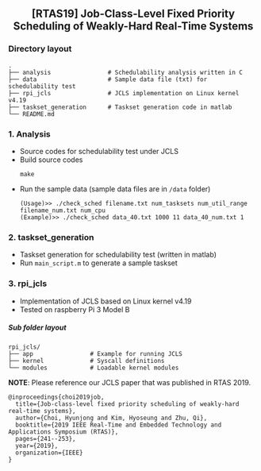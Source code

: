 <h2 align="center">[RTAS19] Job-Class-Level Fixed Priority Scheduling of Weakly-Hard Real-Time Systems</h2>

### Directory layout
    .
    ├── analysis                # Schedulability analysis written in C
    ├── data                    # Sample data file (txt) for schedulability test
    ├── rpi_jcls                # JCLS implementation on Linux kernel v4.19
    ├── taskset_generation      # Taskset generation code in matlab
    └── README.md



### 1. Analysis
- Source codes for schedulability test under JCLS
- Build source codes
  ```
  make
  ```
- Run the sample data (sample data files are in `/data` folder)
  ```
  (Usage)>> ./check_sched filename.txt num_tasksets num_util_range filename_num.txt num_cpu
  (Example)>> ./check_sched data_40.txt 1000 11 data_40_num.txt 1
  ```

### 2. taskset_generation
- Taskset generation for schedulability test (written in matlab)
- Run `main_script.m` to generate a sample taskset

### 3. rpi_jcls
- Implementation of JCLS based on Linux kernel v4.19
- Tested on raspberry Pi 3 Model B
##### Sub folder layout
    rpi_jcls/
    ├── app                # Example for running JCLS
    ├── kernel             # Syscall definitions
    └── modules            # Loadable kernel modules

**NOTE**: Please reference our JCLS paper that was published in RTAS 2019.
```
@inproceedings{choi2019job,
  title={Job-class-level fixed priority scheduling of weakly-hard real-time systems},
  author={Choi, Hyunjong and Kim, Hyoseung and Zhu, Qi},
  booktitle={2019 IEEE Real-Time and Embedded Technology and Applications Symposium (RTAS)},
  pages={241--253},
  year={2019},
  organization={IEEE}
}
```

  